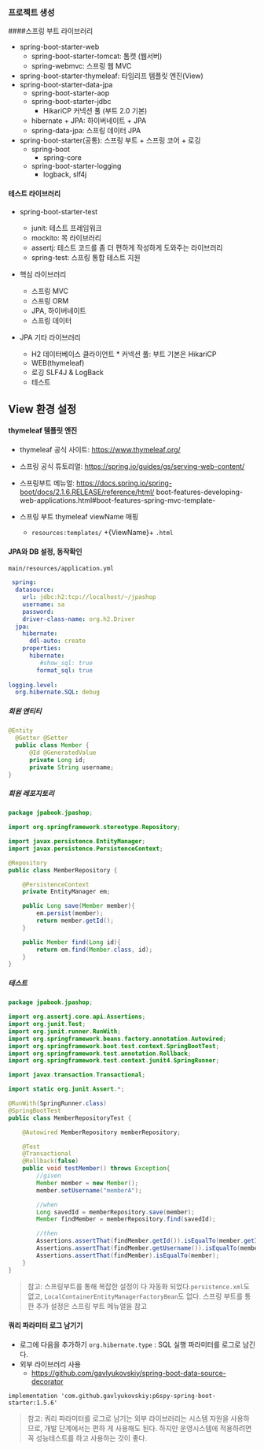 ### 프로젝트 생성


####스프링 부트 라이브러리

* spring-boot-starter-web 
  * spring-boot-starter-tomcat: 톰캣 (웹서버) 
  * spring-webmvc: 스프링 웹 MVC
* spring-boot-starter-thymeleaf: 타임리프 템플릿 엔진(View) 
* spring-boot-starter-data-jpa
  * spring-boot-starter-aop
  * spring-boot-starter-jdbc
    * HikariCP 커넥션 풀 (부트 2.0 기본)
  * hibernate + JPA: 하이버네이트 + JPA
  * spring-data-jpa: 스프링 데이터 JPA 
* spring-boot-starter(공통): 스프링 부트 + 스프링 코어 + 로깅
  * spring-boot 
    * spring-core
  * spring-boot-starter-logging 
    * logback, slf4j

#### 테스트 라이브러리
* spring-boot-starter-test
  * junit: 테스트 프레임워크
  * mockito: 목 라이브러리
  * assertj: 테스트 코드를 좀 더 편하게 작성하게 도와주는 라이브러리 
  * spring-test: 스프링 통합 테스트 지원

* 핵심 라이브러리

  * 스프링 MVC 
  * 스프링 ORM
  * JPA, 하이버네이트
  * 스프링 데이터 

* JPA 기타 라이브러리

  * H2 데이터베이스 클라이언트 * 커넥션 풀: 부트 기본은 HikariCP 
  * WEB(thymeleaf)
  * 로깅 SLF4J & LogBack
  * 테스트


## View 환경 설정

#### thymeleaf 템플릿 엔진
* thymeleaf 공식 사이트: https://www.thymeleaf.org/
* 스프링 공식 튜토리얼: https://spring.io/guides/gs/serving-web-content/
* 스프링부트 메뉴얼: https://docs.spring.io/spring-boot/docs/2.1.6.RELEASE/reference/html/ boot-features-developing-web-applications.html#boot-features-spring-mvc-template-

* 스프링 부트 thymeleaf viewName 매핑 
  * `resources:templates/` +{ViewName}+ `.html`

#### JPA와 DB 설정, 동작확인

`main/resources/application.yml`

```yaml
 spring:
  datasource:
    url: jdbc:h2:tcp://localhost/~/jpashop
    username: sa
    password:
    driver-class-name: org.h2.Driver
  jpa:
    hibernate:
      ddl-auto: create
    properties:
      hibernate:
         #show_sql: true
        format_sql: true
        
logging.level:
  org.hibernate.SQL: debug
```

##### 회원 엔티티
```java
@Entity
  @Getter @Setter
  public class Member {
      @Id @GeneratedValue
      private Long id;
      private String username;
}
```

##### 회원 레포지토리
```java
package jpabook.jpashop;

import org.springframework.stereotype.Repository;

import javax.persistence.EntityManager;
import javax.persistence.PersistenceContext;

@Repository
public class MemberRepository {

    @PersistenceContext
    private EntityManager em;

    public Long save(Member member){
        em.persist(member);
        return member.getId();
    }

    public Member find(Long id){
        return em.find(Member.class, id);
    }
}

```

##### 테스트
```java
package jpabook.jpashop;

import org.assertj.core.api.Assertions;
import org.junit.Test;
import org.junit.runner.RunWith;
import org.springframework.beans.factory.annotation.Autowired;
import org.springframework.boot.test.context.SpringBootTest;
import org.springframework.test.annotation.Rollback;
import org.springframework.test.context.junit4.SpringRunner;

import javax.transaction.Transactional;

import static org.junit.Assert.*;

@RunWith(SpringRunner.class)
@SpringBootTest
public class MemberRepositoryTest {

    @Autowired MemberRepository memberRepository;

    @Test
    @Transactional
    @Rollback(false)
    public void testMember() throws Exception{
        //given
        Member member = new Member();
        member.setUsername("memberA");

        //when
        Long savedId = memberRepository.save(member);
        Member findMember = memberRepository.find(savedId);

        //then
        Assertions.assertThat(findMember.getId()).isEqualTo(member.getId());
        Assertions.assertThat(findMember.getUsername()).isEqualTo(member.getUsername());
        Assertions.assertThat(findMember).isEqualTo(member);
    }
}
```

> 참고: 스프링부트를 통해 복잡한 설정이 다 자동화 되었다.`persistence.xml`도 없고,
> `LocalContainerEntityManagerFactoryBean`도 없다. 
> 스프링 부트를 통한 추가 설정은 스프링 부트 메뉴얼을 참고

#### 쿼리 파라미터 로그 남기기

* 로그에 다음을 추가하기 `org.hibernate.type` : SQL 실행 파라미터를 로그로 남긴다.
* 외부 라이브러리 사용
  * https://github.com/gavlyukovskiy/spring-boot-data-source-decorator

```
implementation 'com.github.gavlyukovskiy:p6spy-spring-boot-starter:1.5.6'
```

> 참고: 쿼리 파라미터를 로그로 남기는 외부 라이브러리는 시스템 자원을 사용하므로, 개발 단계에서는 편하 게 사용해도 된다. 
> 하지만 운영시스템에 적용하려면 꼭 성능테스트를 하고 사용하는 것이 좋다.
